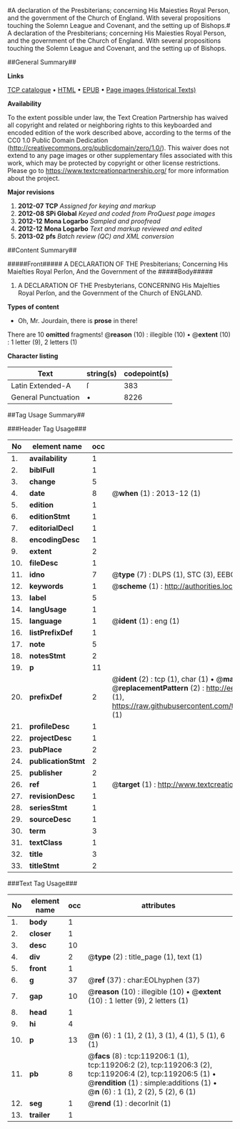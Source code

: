 #A declaration of the Presbiterians; concerning His Maiesties Royal Person, and the government of the Church of England. With several propositions touching the Solemn League and Covenant, and the setting up of Bishops.#
A declaration of the Presbiterians; concerning His Maiesties Royal Person, and the government of the Church of England. With several propositions touching the Solemn League and Covenant, and the setting up of Bishops.

##General Summary##

**Links**

[TCP catalogue](http://www.ota.ox.ac.uk/tcp/)  • 
[HTML](http://tei.it.ox.ac.uk/tcp/Texts-HTML/free/A82/A82213.html)  • 
[EPUB](http://tei.it.ox.ac.uk/tcp/Texts-EPUB/free/A82/A82213.epub) • 
[Page images (Historical Texts)](https://historicaltexts.jisc.ac.uk/eebo-99866918e)

**Availability**

To the extent possible under law, the Text Creation Partnership has waived all copyright and related or neighboring rights to this keyboarded and encoded edition of the work described above, according to the terms of the CC0 1.0 Public Domain Dedication (http://creativecommons.org/publicdomain/zero/1.0/). This waiver does not extend to any page images or other supplementary files associated with this work, which may be protected by copyright or other license restrictions. Please go to https://www.textcreationpartnership.org/ for more information about the project.

**Major revisions**

1. __2012-07__ __TCP__ *Assigned for keying and markup*
1. __2012-08__ __SPi Global__ *Keyed and coded from ProQuest page images*
1. __2012-12__ __Mona Logarbo__ *Sampled and proofread*
1. __2012-12__ __Mona Logarbo__ *Text and markup reviewed and edited*
1. __2013-02__ __pfs__ *Batch review (QC) and XML conversion*

##Content Summary##

#####Front#####
A DECLARATION OF THE Presbiterians; Concerning His Maieſties Royal Perſon, And the Government of the
#####Body#####

1. A DECLARATION OF THE Presbyterians, CONCERNING His Majeſties Royal Perſon, and the Government of the Church of ENGLAND.

**Types of content**

  * Oh, Mr. Jourdain, there is **prose** in there!

There are 10 **omitted** fragments! 
 @__reason__ (10) : illegible (10)  •  @__extent__ (10) : 1 letter (9), 2 letters (1)

**Character listing**


|Text|string(s)|codepoint(s)|
|---|---|---|
|Latin Extended-A|ſ|383|
|General Punctuation|•|8226|

##Tag Usage Summary##

###Header Tag Usage###

|No|element name|occ|attributes|
|---|---|---|---|
|1.|__availability__|1||
|2.|__biblFull__|1||
|3.|__change__|5||
|4.|__date__|8| @__when__ (1) : 2013-12 (1)|
|5.|__edition__|1||
|6.|__editionStmt__|1||
|7.|__editorialDecl__|1||
|8.|__encodingDesc__|1||
|9.|__extent__|2||
|10.|__fileDesc__|1||
|11.|__idno__|7| @__type__ (7) : DLPS (1), STC (3), EEBO-CITATION (1), PROQUEST (1), VID (1)|
|12.|__keywords__|1| @__scheme__ (1) : http://authorities.loc.gov/ (1)|
|13.|__label__|5||
|14.|__langUsage__|1||
|15.|__language__|1| @__ident__ (1) : eng (1)|
|16.|__listPrefixDef__|1||
|17.|__note__|5||
|18.|__notesStmt__|2||
|19.|__p__|11||
|20.|__prefixDef__|2| @__ident__ (2) : tcp (1), char (1)  •  @__matchPattern__ (2) : ([0-9\-]+):([0-9IVX]+) (1), (.+) (1)  •  @__replacementPattern__ (2) : http://eebo.chadwyck.com/downloadtiff?vid=$1&page=$2 (1), https://raw.githubusercontent.com/textcreationpartnership/Texts/master/tcpchars.xml#$1 (1)|
|21.|__profileDesc__|1||
|22.|__projectDesc__|1||
|23.|__pubPlace__|2||
|24.|__publicationStmt__|2||
|25.|__publisher__|2||
|26.|__ref__|1| @__target__ (1) : http://www.textcreationpartnership.org/docs/. (1)|
|27.|__revisionDesc__|1||
|28.|__seriesStmt__|1||
|29.|__sourceDesc__|1||
|30.|__term__|3||
|31.|__textClass__|1||
|32.|__title__|3||
|33.|__titleStmt__|2||


###Text Tag Usage###

|No|element name|occ|attributes|
|---|---|---|---|
|1.|__body__|1||
|2.|__closer__|1||
|3.|__desc__|10||
|4.|__div__|2| @__type__ (2) : title_page (1), text (1)|
|5.|__front__|1||
|6.|__g__|37| @__ref__ (37) : char:EOLhyphen (37)|
|7.|__gap__|10| @__reason__ (10) : illegible (10)  •  @__extent__ (10) : 1 letter (9), 2 letters (1)|
|8.|__head__|1||
|9.|__hi__|4||
|10.|__p__|13| @__n__ (6) : 1 (1), 2 (1), 3 (1), 4 (1), 5 (1), 6 (1)|
|11.|__pb__|8| @__facs__ (8) : tcp:119206:1 (1), tcp:119206:2 (2), tcp:119206:3 (2), tcp:119206:4 (2), tcp:119206:5 (1)  •  @__rendition__ (1) : simple:additions (1)  •  @__n__ (6) : 1 (1), 2 (2), 5 (2), 6 (1)|
|12.|__seg__|1| @__rend__ (1) : decorInit (1)|
|13.|__trailer__|1||
